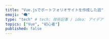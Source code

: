 ```yaml
---
title: "Vue.jsでポートフォリオサイトを作成した話"
emoji: "🗨"
type: "tech" # tech: 技術記事 / idea: アイデア
topics: ["Vue", "初心者"]
published: false
---
```

